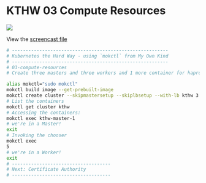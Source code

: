 # KTHW 03 Compute Resources

![](../docs/images/kthw-3.gif)

View the [screencast file](../cmdline-player/kthw-3.scr)

```bash
# ---------------------------------------------------------
# Kubernetes the Hard Way - using `mokctl` from My Own Kind
# ---------------------------------------------------------
# 03-compute-resources
# Create three masters and three workers and 1 more container for haproxy

alias mokctl="sudo mokctl"
mokctl build image --get-prebuilt-image
mokctl create cluster --skipmastersetup --skiplbsetup --with-lb kthw 3 3
# List the containers
mokctl get cluster kthw
# Accessing the containers:
mokctl exec kthw-master-1
# we're in a Master!
exit
# Invoking the chooser
mokctl exec
5
# we're in a Worker!
exit
# ------------------------------------
# Next: Certificate Authority
# ------------------------------------
```

